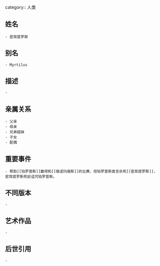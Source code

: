 category:: 人类
## 姓名
	- 密耳提罗斯
## 别名
	- Myrtilus
## 描述
	-
## 亲属关系
	- 父亲
	- 母亲
	- 兄弟姐妹
	- 子女
	- 配偶
## 重要事件
	- 帮助[[珀罗普斯]]赢得和[[俄诺玛俄斯]]的比赛，但珀罗普斯食言杀死[[密耳提罗斯]]，密耳提罗斯死前诅咒珀罗普斯。
## 不同版本
	-
## 艺术作品
	-
## 后世引用
	-
